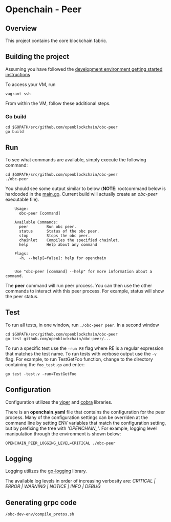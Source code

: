 # Openchain - Peer

## Overview

This project contains the core blockchain fabric.  

## Building the project

Assuming you have followed the [development environment getting started instructions](https://github.com/openblockchain/obc-getting-started/blob/master/devenv.md)

To access your VM, run
```
vagrant ssh
```

From within the VM, follow these additional steps.

### Go build
```
cd $GOPATH/src/github.com/openblockchain/obc-peer
go build
```

## Run

To see what commands are available, simply execute the following command:

    cd $GOPATH/src/github.com/openblockchain/obc-peer
    ./obc-peer

You should see some output similar to below (**NOTE**: rootcommand below is hardcoded in the [main.go](./main.go). Current build will actually create an *obc-peer* executable file).

```
    Usage:
      obc-peer [command]

    Available Commands:
      peer        Run obc peer.
      status      Status of the obc peer.
      stop        Stops the obc peer.
      chainlet    Compiles the specified chainlet.
      help        Help about any command

    Flags:
      -h, --help[=false]: help for openchain


    Use "obc-peer [command] --help" for more information about a command.
```

The **peer** command will run peer process. You can then use the other commands to interact with this peer process. For example, status will show the peer status.

## Test

To run all tests, in one window, run `./obc-peer peer`. In a second window

    cd $GOPATH/src/github.com/openblockchain/obc-peer
    go test github.com/openblockchain/obc-peer/...

To run a specific test use the `-run RE` flag where RE is a regular expression that matches the test name. To run tests with verbose output use the `-v` flag. For example, to run TestGetFoo function, change to the directory containing the `foo_test.go` and enter:

    go test -test.v -run=TestGetFoo


## Configuration

Configuration utilizes the [viper](https://github.com/spf13/viper) and [cobra](https://github.com/spf13/cobra) libraries.

There is an **openchain.yaml** file that contains the configuration for the peer process. Many of the configuration settings can be overriden at the command line by setting ENV variables that match the configuration setting, but by prefixing the tree with *'OPENCHAIN_'*. For example, logging level manipulation through the environment is shown below:

    OPENCHAIN_PEER_LOGGING_LEVEL=CRITICAL ./obc-peer

## Logging

Logging utilizes the [go-logging](https://github.com/op/go-logging) library.  

The available log levels in order of increasing verbosity are: *CRITICAL | ERROR | WARNING | NOTICE | INFO | DEBUG*

## Generating grpc code

```
/obc-dev-env/compile_protos.sh
```
